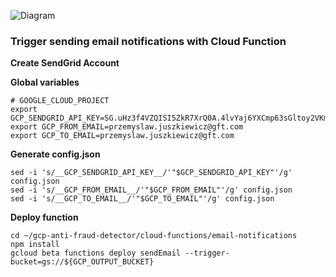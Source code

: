 ![Diagram](https://github.com/gft-academy-pl/gcp-anti-fraud-detector/blob/master/assets/notifications-highlight.png?raw=true)

### Trigger sending email notifications with Cloud Function

**Create SendGrid Account**

**Global variables**

```
# GOOGLE_CLOUD_PROJECT
export GCP_SENDGRID_API_KEY=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
export GCP_FROM_EMAIL=przemyslaw.juszkiewicz@gft.com
export GCP_TO_EMAIL=przemyslaw.juszkiewicz@gft.com
```

**Generate config.json**

```
sed -i 's/__GCP_SENDGRID_API_KEY__/'"$GCP_SENDGRID_API_KEY"'/g' config.json
sed -i 's/__GCP_FROM_EMAIL__/'"$GCP_FROM_EMAIL"'/g' config.json
sed -i 's/__GCP_TO_EMAIL__/'"$GCP_TO_EMAIL"'/g' config.json
```

**Deploy function**

```
cd ~/gcp-anti-fraud-detector/cloud-functions/email-notifications
npm install
gcloud beta functions deploy sendEmail --trigger-bucket=gs://${GCP_OUTPUT_BUCKET}
```
